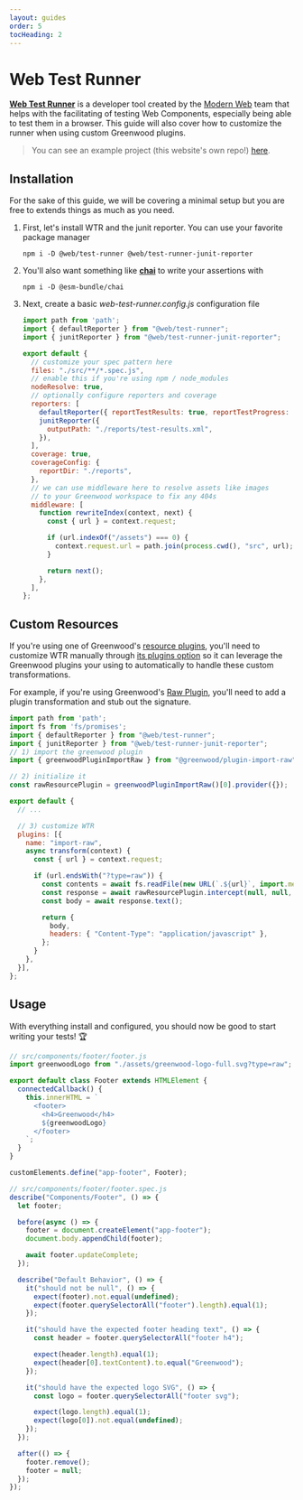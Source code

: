 ```yaml
---
layout: guides
order: 5
tocHeading: 2
---
```


# Web Test Runner

[**Web Test Runner**](https://modern-web.dev/docs/test-runner/overview/) is a developer tool created by the [Modern Web](https://modern-web.dev/) team that helps with the facilitating of testing Web Components, especially being able to test them in a browser.  This guide will also cover how to customize the runner when using custom Greenwood plugins.

> You can see an example project (this website's own repo!) [here](https://github.com/ProjectEvergreen/www.greenwoodjs.dev).

## Installation

For the sake of this guide, we will be covering a minimal setup but you are free to extends things as much as you need.

1. First, let's install WTR and the junit reporter.  You can use your favorite package manager

    ```shell
    npm i -D @web/test-runner @web/test-runner-junit-reporter
    ```
1. You'll also want something like [**chai**](https://www.chaijs.com/) to write your assertions with

    ```shell
    npm i -D @esm-bundle/chai
    ```
1. Next, create a basic _web-test-runner.config.js_ configuration file

    ```js
    import path from 'path';
    import { defaultReporter } from "@web/test-runner";
    import { junitReporter } from "@web/test-runner-junit-reporter";

    export default {
      // customize your spec pattern here
      files: "./src/**/*.spec.js",
      // enable this if you're using npm / node_modules
      nodeResolve: true,
      // optionally configure reporters and coverage
      reporters: [
        defaultReporter({ reportTestResults: true, reportTestProgress: true }),
        junitReporter({
          outputPath: "./reports/test-results.xml",
        }),
      ],
      coverage: true,
      coverageConfig: {
        reportDir: "./reports",
      },
      // we can use middleware here to resolve assets like images
      // to your Greenwood workspace to fix any 404s
      middleware: [
        function rewriteIndex(context, next) {
          const { url } = context.request;

          if (url.indexOf("/assets") === 0) {
            context.request.url = path.join(process.cwd(), "src", url);
          }

          return next();
        },
      ],
    };
    ```

## Custom Resources

If you're using one of Greenwood's [resource plugins](/docs/plugins/), you'll need to customize WTR manually through [its plugins option](https://modern-web.dev/docs/test-runner/plugins/) so it can leverage the Greenwood plugins your using to automatically to handle these custom transformations.


For example, if you're using Greenwood's [Raw Plugin](https://github.com/ProjectEvergreen/greenwood/tree/master/packages/plugin-import-raw), you'll need to add a plugin transformation and stub out the signature.

```js
import path from 'path';
import fs from 'fs/promises';
import { defaultReporter } from "@web/test-runner";
import { junitReporter } from "@web/test-runner-junit-reporter";
// 1) import the greenwood plugin
import { greenwoodPluginImportRaw } from "@greenwood/plugin-import-raw";

// 2) initialize it
const rawResourcePlugin = greenwoodPluginImportRaw()[0].provider({});

export default {
  // ...

  // 3) customize WTR
  plugins: [{
    name: "import-raw",
    async transform(context) {
      const { url } = context.request;

      if (url.endsWith("?type=raw")) {
        const contents = await fs.readFile(new URL(`.${url}`, import.meta.url), "utf-8");
        const response = await rawResourcePlugin.intercept(null, null, new Response(contents));
        const body = await response.text();

        return {
          body,
          headers: { "Content-Type": "application/javascript" },
        };
      }
    },
  }],
};
```

## Usage

With everything install and configured, you should now be good to start writing your tests! 🏆

```js
// src/components/footer/footer.js
import greenwoodLogo from "./assets/greenwood-logo-full.svg?type=raw";

export default class Footer extends HTMLElement {
  connectedCallback() {
    this.innerHTML = `
      <footer>
        <h4>Greenwood</h4>
        ${greenwoodLogo}
      </footer>
    `;
  }
}

customElements.define("app-footer", Footer);
```

```js
// src/components/footer/footer.spec.js
describe("Components/Footer", () => {
  let footer;

  before(async () => {
    footer = document.createElement("app-footer");
    document.body.appendChild(footer);

    await footer.updateComplete;
  });

  describe("Default Behavior", () => {
    it("should not be null", () => {
      expect(footer).not.equal(undefined);
      expect(footer.querySelectorAll("footer").length).equal(1);
    });

    it("should have the expected footer heading text", () => {
      const header = footer.querySelectorAll("footer h4");

      expect(header.length).equal(1);
      expect(header[0].textContent).to.equal("Greenwood");
    });

    it("should have the expected logo SVG", () => {
      const logo = footer.querySelectorAll("footer svg");

      expect(logo.length).equal(1);
      expect(logo[0]).not.equal(undefined);
    });
  });

  after(() => {
    footer.remove();
    footer = null;
  });
});
```
